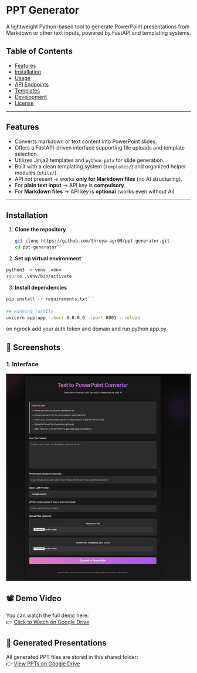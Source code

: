 # PPT Generator

A lightweight Python-based tool to generate PowerPoint presentations from Markdown or other text inputs, powered by FastAPI and templating systems.

## Table of Contents

- [Features](#features)
- [Installation](#installation)
- [Usage](#usage)
- [API Endpoints](#api-endpoints)
- [Templates](#templates)
- [Development](#development)
- [License](#license)

---

## Features

- Converts markdown or text content into PowerPoint slides.
- Offers a FastAPI-driven interface supporting file uploads and template selection.
- Utilizes Jinja2 templates and `python-pptx` for slide generation.
- Built with a clean templating system (`templates/`) and organized helper modules (`utils/`).
- API not present → works **only for Markdown files** (no AI structuring).  
- For **plain text input** → API key is **compulsory**.  
- For **Markdown files** → API key is **optional** (works even without AI)

---

## Installation

1. **Clone the repository**  
   ```bash
   git clone https://github.com/Shreya-agr09/ppt-generator.git
   cd ppt-generator```
2. **Set up virtual environment**
  ```bash
  python3 -m venv .venv
  source .venv/bin/activate
```

3. **Install dependencies**
  ```bash
  pip install -r requirements.txt```

## Running locally
uvicorn app:app --host 0.0.0.0 --port 8001 --reload
```
on ngrock add your auth token and domain and run python app.py

## 📸 Screenshots

### 1. Interface
![Interface](assets/localhost_8001_.png)

## 📽️ Demo Video

You can watch the full demo here:  
👉 [Click to Watch on Google Drive](https://drive.google.com/file/d/1Faj4mJyI3gfEXZm5VfC2FlJMnMIk4DpW/view?usp=sharing)

## 📂 Generated Presentations

All generated PPT files are stored in this shared folder:  
👉 [View PPTs on Google Drive](https://drive.google.com/drive/folders/1dKNXHqDuFlCYUjU7KtFSJSuJjDLpXfqq?usp=sharing)

